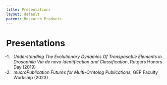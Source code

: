 ```yaml
---
title: Presentations
layout: default
parent: Research Products
---
```


# Presentations

<ol class="reversed">
  <li><i>Understanding The Evolutionary Dynamics Of Transposable Elements in Drosophila Via de novo Identification and Classification</i>, Rutgers Honors Day (2019)</li>
	<li><i>mucroPublication Futures for Multi-Orhtolog Publications</i>, GEP Faculty Workship (2023)</li>

</ol>



<style>
ol.reversed {
  counter-reset: reversed-counter; /* JavaScript will set the correct number */
}

ol.reversed li {
  list-style: none;
  counter-increment: reversed-counter -1;
  position: relative;
}

ol.reversed li::before {
  content: counter(reversed-counter, decimal) ". ";
  position: absolute;
  left: -2em;
}
</style>

<script>
  document.addEventListener("DOMContentLoaded", function () {
    document.querySelectorAll("ol.reversed").forEach(ol => {
      ol.style.counterReset = `reversed-counter ${ol.children.length + 1}`;
    });
  });
</script>
